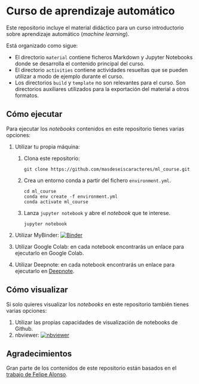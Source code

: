 # Curso de aprendizaje automático
Este repositorio incluye el material didáctico para un curso introductorio sobre aprendizaje automático (*machine learning*). 

Está organizado como sigue:
- El directorio `material` contiene ficheros Markdown y Jupyter Notebooks donde se desarrolla el contenido principal del curso.
- El directorio `activities` contiene actividades resueltas que se pueden utilizar a modo de ejemplo durante el curso.
- Los directorios `build` y `template` no son relevantes para el curso. Son directorios auxiliares utilizados para la exportación del material a otros formatos.

## Cómo ejecutar
Para ejecutar los *notebooks* contenidos en este repositorio tienes varias opciones:
1. Utilizar tu propia máquina: 
    1. Clona este repositorio:
    
        ```
        git clone https://github.com/masdeseiscaracteres/ml_course.git
        ```
        
    2. Crea un entorno conda a partir del fichero `environment.yml`.
    
        ```
        cd ml_course
        conda env create -f environment.yml
		conda activate ml_course
        ```
        
    3. Lanza `jupyter notebook` y abre el *notebook* que te interese.
    
       ```
       jupyter notebook
       ```
       
2. Utilizar MyBinder: [![Binder](https://mybinder.org/badge_logo.svg)](https://mybinder.org/v2/gh/masdeseiscaracteres/ml_course/master)
3. Utilizar Google Colab: en cada notebook encontrarás un enlace para ejecutarlo en Google Colab.
4. Utilizar Deepnote: en cada notebook encontrarás un enlace para ejecutarlo en [Deepnote](https://deepnote.com).

## Cómo visualizar
Si solo quieres visualizar los *notebooks* en este repositorio también tienes varias opciones:
1. Utilizar las propias capacidades de visualización de notebooks de Github.
2. nbviewer: [![nbviewer](https://img.shields.io/badge/render-nbviewer-orange.svg)](https://nbviewer.jupyter.org/github/masdeseiscaracteres/ml_course/tree/master/)

## Agradecimientos
Gran parte de los contenidos de este repositorio están basados en el [trabajo de Felipe Alonso](https://github.com/FelipeURJC/keepcoding).